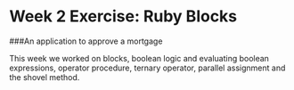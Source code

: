 Week 2 Exercise: Ruby Blocks
===========

###An application to approve a mortgage

This week we worked on blocks, boolean logic and evaluating boolean expressions, operator procedure, ternary operator, parallel assignment and the shovel method.
